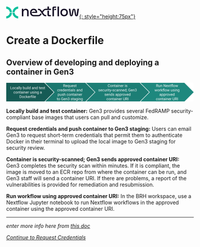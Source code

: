 [![Nextflow logo](img/nextflow.svg){: style="height:75px"}](https://www.nextflow.io/)

# **Create a Dockerfile**

## Overview of developing and deploying a container in Gen3

![Overview of steps in developing a container and making it available for use in workflows](./img/container-development.png)

**Locally build and test container:**
Gen3 provides several FedRAMP security-compliant base images that users can pull and customize.

**Request credentials and push container to Gen3 staging:**
Users can email Gen3 to request short-term credentials that permit them to authenticate Docker in their terminal to upload the local image to Gen3 staging for security review.

**Container is security-scanned; Gen3 sends approved container URI:**
Gen3 completes the security scan within minutes. If it is compliant, the image is moved to an ECR repo from where the container can be run, and Gen3 staff will send a container URI. If there are problems, a report of the vulnerabilities is provided for remediation and resubmission.

**Run workflow using approved container URI:**
In the BRH workspace, use a Nextflow Jupyter notebook to run Nextflow workflows in the approved container using the approved container URI.

---
*enter more info here from [this doc](https://docs.google.com/document/d/1v02oDuXjwmw7nV_KjpNik2rGsNPlNU87gqlg54WbLK8/edit?usp=sharing)*

[*Continue to Request Credentials*](./nextflow-request-creds.md)
